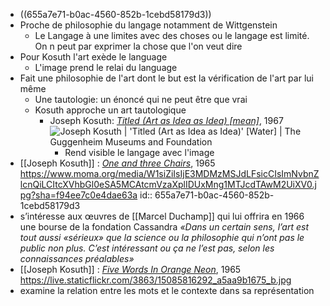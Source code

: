 - ((655a7e71-b0ac-4560-852b-1cebd58179d3))
- Proche de philosophie du langage notamment de Wittgenstein
	- Le Langage à une limites avec des choses ou le langage est limité. On n peut par exprimer la chose que l'on veut dire
- Pour Kosuth l'art exède le language
	- L'image prend le relai du language
- Fait une philosophie de l'art dont le but est la vérification de l'art par lui même
	- Une tautologie: un énoncé qui ne peut être que vrai
	- Kosuth approche un art tautologique
		- Joseph Kosuth: [*Titled (Art as Idea as Idea) [mean]*](https://www.artsy.net/artwork/joseph-kosuth-titled-art-as-idea-as-idea-mean-ety-dot-e-dot-p), 1967 ![Joseph Kosuth | 'Titled (Art as Idea as Idea)' [Water] | The Guggenheim  Museums and Foundation](https://www.guggenheim.org/wp-content/uploads/2022/04/06/73.2066_ph_web.jpg)
			- Rend visible le langage avec l'image
- [[Joseph Kosuth]] : [*One and three Chairs*](https://www.moma.org/collection/works/81435), 1965 https://www.moma.org/media/W1siZiIsIjE3MDMzMSJdLFsicCIsImNvbnZlcnQiLCItcXVhbGl0eSA5MCAtcmVzaXplIDUxMng1MTJcdTAwM2UiXV0.jpg?sha=f94ee7c0e4dae63a
  id:: 655a7e71-b0ac-4560-852b-1cebd58179d3
- s’intéresse aux œuvres de [[Marcel Duchamp]] qui lui offrira en 1966 une bourse de la fondation Cassandra
  *«Dans un certain sens, l’art est tout aussi «sérieux» que la science ou la philosophie qui n’ont pas le public non plus. C’est intéressant ou ça ne l’est pas, selon les connaissances préalables»*
- [[Joseph Kosuth]] :  [*Five Words In Orange Neon*](https://www.artnet.fr/WebServices/images/ll00038lldNoGGFgPNECfDrCWvaHBOcNZu/joseph-kosuth-five-words-in-orange-neon.jpg), 1965 https://live.staticflickr.com/3863/15085816292_a5aa9b1675_b.jpg
- examine la relation entre les mots et le contexte dans sa représentation
